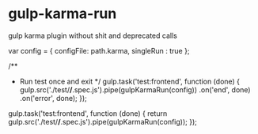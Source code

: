 # gulp-karma-run
gulp karma plugin without shit and deprecated calls

var config = {
    configFile: path.karma,
    singleRun : true
};

/**
 * Run test once and exit
 */
gulp.task('test:frontend', function (done) {
    gulp.src('./test/**/**.spec.js').pipe(gulpKarmaRun(config))
            .on('end', done)
            .on('error', done);
});

gulp.task('test:frontend', function (done) {
    return gulp.src('./test/**/**.spec.js').pipe(gulpKarmaRun(config));
});